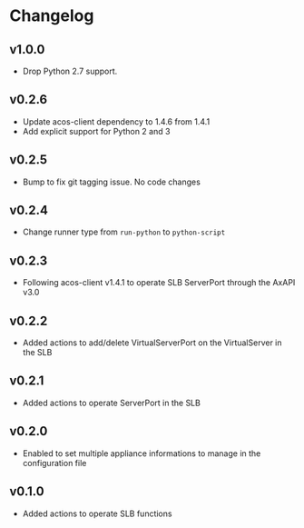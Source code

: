 # Changelog

## v1.0.0

* Drop Python 2.7 support.

## v0.2.6

* Update acos-client dependency to 1.4.6 from 1.4.1
* Add explicit support for Python 2 and 3

## v0.2.5

* Bump to fix git tagging issue. No code changes

## v0.2.4

* Change runner type  from `run-python` to `python-script`

## v0.2.3

* Following acos-client v1.4.1 to operate SLB ServerPort through the AxAPI v3.0

## v0.2.2

* Added actions to add/delete VirtualServerPort on the VirtualServer in the SLB

## v0.2.1

* Added actions to operate ServerPort in the SLB

## v0.2.0

* Enabled to set multiple appliance informations to manage in the configuration file

## v0.1.0

* Added actions to operate SLB functions
